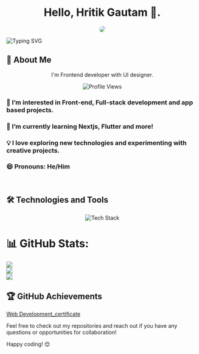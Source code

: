 


<h1 align="center">Hello, Hritik Gautam 👋.</h1>

<div align="center">
  <img src="image.jpg" style="border-radius:10px"/>
  
</div>

![Typing SVG](https://readme-typing-svg.demolab.com?font=Fira+Code&pause=1000&color=72F74D&width=435&lines=Hello%2C+%F0%9F%91%8B+I'M+HRITIK+GAUTAM.;A+UI%2FUX+Devloper+%26+Designer.;A+Web+dev+%2F+Application+devloper.;A+Game+devloper.)





## 🌟 About Me

<p align="center">I'm Frontend developer with UI designer.</p>

<p align="center">
  <img src="https://komarev.com/ghpvc/?username=sujeet-12&style=flat-square&color=orange" alt="Profile Views" />
</p>

<div align="left">
  
  ### 👀 I’m interested in Front-end, Full-stack development and app based projects.
  
  ### 🌱 I’m currently learning Nextjs, Flutter and more!
  
  ### 💡 I love exploring new technologies and experimenting with creative projects.
  
  ### 😄 Pronouns: He/Him
  
  
</div>
<br>

## 🛠️ Technologies and Tools

<div align="center">
  <img src="https://skillicons.dev/icons?i=html,css,js,react,flutter,dart,firebase,github,git,bootstrap,tailwind,jquery,vercel,svg,py,figma,vscode,gmail&theme=dark&perline=6" alt="Tech Stack" />
</div>


# 📊 GitHub Stats:
![](https://github-readme-stats.vercel.app/api?username=sujeet-12&theme=dark&hide_border=true&include_all_commits=true&count_private=false)<br/>
![](https://github-readme-streak-stats.herokuapp.com/?user=sujeet-12&theme=dark&hide_border=true)<br/>
![](https://github-readme-stats.vercel.app/api/top-langs/?username=sujeet-12&theme=dark&hide_border=true&include_all_commits=true&count_private=false&layout=compact)



## 🏆 GitHub Achievements


[Web Development_certificate](https://github.com/user-attachments/assets/a0eca326-97a4-482c-84a7-2120037fdc60)


Feel free to check out my repositories and reach out if you have any questions or opportunities for collaboration!

Happy coding! 😊
